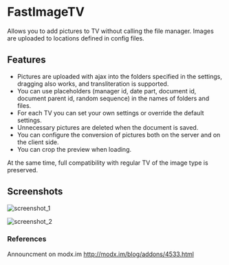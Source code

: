 # FastImageTV

Allows you to add pictures to TV without calling the file manager. 
Images are uploaded to locations defined in config files.

## Features

- Pictures are uploaded with ajax into the folders specified in the settings, dragging also works, and transliteration is supported.
- You can use placeholders (manager id, date part, document id, document parent id, random sequence) in the names of folders and files.
- For each TV you can set your own settings or override the default settings.
- Unnecessary pictures are deleted when the document is saved.
- You can configure the conversion of pictures both on the server and on the client side.
- You can crop the preview when loading.

At the same time, full compatibility with regular TV of the image type is preserved.

## Screenshots

![screenshot_1](https://user-images.githubusercontent.com/10888055/38770768-464b95e6-4018-11e8-9b32-45dc6715eecf.png)

![screenshot_2](https://user-images.githubusercontent.com/10888055/38770769-4a75fe04-4018-11e8-894a-bc77876ed26e.png)

### References

Announcment on modx.im
http://modx.im/blog/addons/4533.html